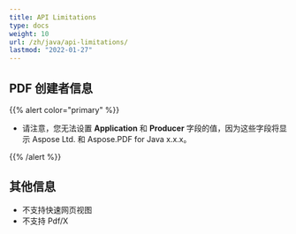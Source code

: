 ```yaml
---
title: API Limitations
type: docs
weight: 10
url: /zh/java/api-limitations/
lastmod: "2022-01-27"
---
```


## PDF 创建者信息

{{% alert color="primary" %}}

- 请注意，您无法设置 **Application** 和 **Producer** 字段的值，因为这些字段将显示 Aspose Ltd. 和 Aspose.PDF for Java x.x.x。

{{% /alert %}}

## 其他信息

- 不支持快速网页视图
- 不支持 Pdf/X